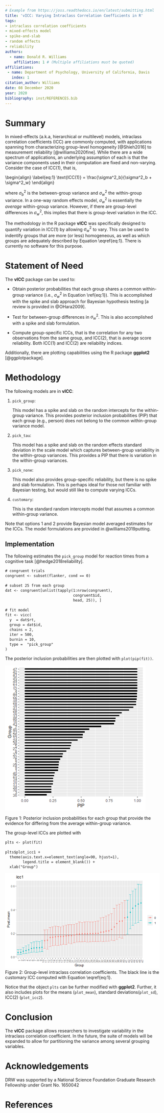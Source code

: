 ```yaml
---
# Example from https://joss.readthedocs.io/en/latest/submitting.html
title: 'vICC: Varying Intraclass Correlation Coefficients in R'
tags:
- intraclass correlation coefficients
- mixed-effects model
- spike-and-slab
- random effects
- reliability
authors:
  - name: Donald R. Williams
    affiliation: 1 # (Multiple affiliations must be quoted)
affiliations:
 - name: Department of Psychology, University of California, Davis
   index: 1
citation_author: Williams
date: 08 December 2020
year: 2020
bibliography: inst/REFERENCES.bib
---
```


# Summary
In mixed-effects (a.k.a, hierarchical or multilevel) models, intraclass
correlation coefficients (ICC) are commonly computed, with applications spanning 
from characterizing group-level homogeneity [@Shieh2016] to measurement reliability [@williams2020fine]. 
While there are a wide spectrum of applications, an underlying assumption of each is that the 
variance components used in their computation are fixed and non-varying. Consider
the case of ICC(1), that is,


\begin{align}
\label{eq:1}
\text{ICC(1)} = \frac{\sigma^2_b}{\sigma^2_b + \sigma^2_w}
\end{align}


where $\sigma^2_b$ is the between-group variance and $\sigma^2_w$ the within-group variance. In
a one-way random effects model, $\sigma^2_w$ is essentially the $average$ within-group variance. 
However, if there are group-level differences in $\sigma^2_w$, this implies that there is
group-level variation in the ICC. 

The methodology in the R package **vICC** was specifically designed
to quantify variation in ICC(1) by allowing $\sigma^2_w$ to vary. This can be used to 
indentify groups that are more (or less) homogeneous, as well as which groups are adequately 
described by Equation \eqref{eq:1}. There is currently no software for
this purpose.




# Statement of Need
The **vICC** package can be used to: 

* Obtain posterior probabilities that each group shares a 
common within-group variance (i.e., $\sigma^2_w$ in Equation \ref{eq:1}). This is accomplished
with the spike and slab approach for Bayesian hypothesis testing [a review is provided in @OHara2009].
  
* Test for between-group differences in $\sigma^2_w$. This is also accomplished 
with a spike and slab formulation.

* Compute group-specific ICCs, that is the correlation for any two 
observations from the same group, and  ICC(2), that is average score reliability. 
Both ICC(1) and ICC(2) are reliability indices.
  
Additionally, there are plotting capabilities using the R package **ggplot2** [@ggplotpackage].

# Methodology

The following models are in **vICC**:

1.  `pick_group`:
    
    This model has a spike and slab on the random intercepts for the
    within-group variance. This provides posterior inclusion
    probabilities (PIP) that each group (e.g., person) does not belong
    to the common within-group variance model.

2.  `pick_tau`:
    
    This model has a spike and slab on the random effects standard
    deviation in the scale model which captures between-group
    variability in the within-group variances. This provides a PIP that
    there is variation in the within-group variances.

3.  `pick_none`:
    
    This model also provides group-specific reliability, but there is no
    spike and slab formulation. This is perhaps ideal for those not
    familiar with Bayesian testing, but would still like to compute
    varying ICCs.

4.  `customary`:
    
    This is the standard random intercepts model that assumes a common
    within-group variance.

Note that options 1 and 2 provide Bayesian model averaged estimates for
the ICCs. The model formulations are provided in @williams2019putting.


## Implementation
The following estimates the `pick_group` model for reaction times from a cognitive task 
[@hedge2018reliability].

```
# congruent trials
congruent <- subset(flanker, cond == 0)

# subset 25 from each group
dat <- congruent[unlist(tapply(1:nrow(congruent), 
                               congruent$id, 
                               head, 25)), ]

# fit model
fit <- vicc(
  y  = dat$rt,
  group = dat$id,
  chains = 2,
  iter = 500,
  burnin = 10,
  type =  "pick_group"
)
```

The posterior inclusion probabilities are then plotted with `plot(pip(fit))`.



![Posterior Inclusion Probabilities](man/figures/pip_joss.png)

Figure 1: Posterior inclusion probabilities for each group that provide the evidence 
for differing from the average within-group variance.

The group-level ICCs are plotted with

```
plts <- plot(fit)

plts$plot_icc1 + 
  theme(axis.text.x=element_text(angle=90, hjust=1), 
        legend.title = element_blank()) +
  xlab("Group")
```

![ICC1](man/figures/icc1.png)
Figure 2: Group-level intraclass correlation coefficients. The black line is the customary
ICC computed with Equation \eqref{eq:1}.

Notice that the object `plts` can be further modified with **ggplot2**. Further, it also includes 
plots for the means (`plot_mean`), standard deviations(`plot_sd`), ICC(2) (`plot_icc2`).



# Conclusion
The **vICC** package allows researchers to investigate variability in the intraclass correlation coefficient.
In the future, the suite of models will be expanded to allow for partitioning the variance among several
grouping variables.

# Acknowledgements
DRW was supported by a National Science Foundation Graduate Research Fellowship
under Grant No. 1650042


# References

